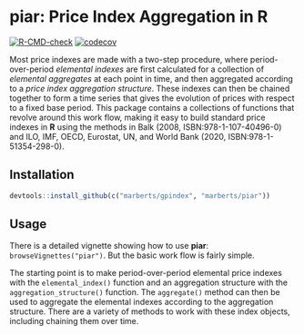 # piar: Price Index Aggregation in R

<!-- badges: start -->
[![R-CMD-check](https://github.com/marberts/piar/workflows/R-CMD-check/badge.svg)](https://github.com/marberts/piar/actions)
[![codecov](https://codecov.io/gh/marberts/piar/branch/master/graph/badge.svg?token=lHDHsGHsLd)](https://codecov.io/gh/marberts/piar)
<!-- badges: end -->

Most price indexes are made with a two-step procedure, where period-over-period *elemental indexes* are first calculated for a collection of *elemental aggregates* at each point in time, and then aggregated according to a *price index aggregation structure*. These indexes can then be chained together to form a time series that gives the evolution of prices with respect to a fixed base period. This package contains a collections of functions that revolve around this work flow, making it easy to build standard price indexes in **R** using the methods in Balk (2008, ISBN:978-1-107-40496-0) and ILO, IMF, OECD, Eurostat, UN, and World Bank (2020, ISBN:978-1-51354-298-0).

## Installation

```r
devtools::install_github(c("marberts/gpindex", "marberts/piar"))
```

## Usage

There is a detailed vignette showing how to use **piar**: `browseVignettes("piar")`. But the basic work flow is fairly simple. 

The starting point is to make period-over-period elemental price indexes with the `elemental_index()` function and an aggregation structure with the `aggregation_structure()` function. The `aggregate()` method can then be used to aggregate the elemental indexes according to the aggregation structure. There are a variety of methods to work with these index objects, including chaining them over time.